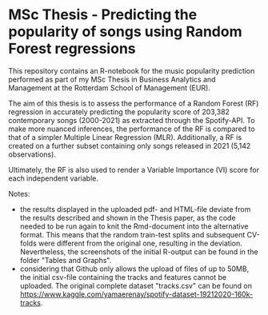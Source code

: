 # MSc Thesis - Predicting the popularity of songs using Random Forest regressions


This repository contains an R-notebook for the music popularity prediction performed as part of my MSc Thesis in Business Analytics and Management at the Rotterdam School of Management (EUR).

The aim of this thesis is to assess the performance of a Random Forest (RF) regression in accurately predicting the popularity score of 203,382 contemporary songs (2000-2021) as extracted through the Spotify-API.
To make more nuanced inferences, the performance of the RF is compared to that of a simpler Multiple Linear Regression (MLR). Additionally, a RF is created on a further subset containing only songs released in 2021 (5,142 observations). 

Ultimately, the RF is also used to render a Variable Importance (VI) score for each independent variable.


Notes:
- the results displayed in the uploaded pdf- and HTML-file deviate from the results described and shown in the Thesis paper, as the code needed to be run again to knit the Rmd-document into the alternative format. This means that the random train-test splits and subsequent CV-folds were different from the original one, resulting in the deviation. Nevertheless, the screenshots of the initial R-output can be found in the folder "Tables and Graphs".
- considering that Github only allows the upload of files of up to 50MB, the initial csv-file containing the tracks and features cannot be uploaded. The original complete dataset "tracks.csv" can be found on https://www.kaggle.com/yamaerenay/spotify-dataset-19212020-160k-tracks.
